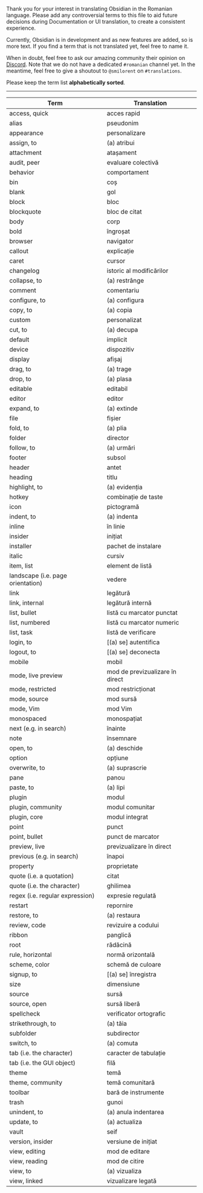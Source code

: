 Thank you for your interest in translating Obsidian in the Romanian language. Please add any controversial terms to this file to aid future decisions during Documentation or UI translation, to create a consistent experience.

Currently, Obsidian is in development and as new features are added, so is more text. If you find a term that is not translated yet, feel free to name it.

When in doubt, feel free to ask our amazing community their opinion on [Discord](https://discord.gg/veuWUTm). Note that we do not have a dedicated `#romanian` channel yet. In the meantime, feel free to give a shoutout to `@smilorent` on `#translations`.

Please keep the term list **alphabetically sorted**.

---

Term | Translation
-- | --
access, quick | acces rapid
alias | pseudonim
appearance | personalizare
assign, to | (a) atribui
attachment | atașament
audit, peer | evaluare colectivă
behavior | comportament
bin | coș
blank | gol
block | bloc
blockquote | bloc de citat
body | corp
bold | îngroșat
browser | navigator
callout | explicație
caret | cursor
changelog | istoric al modificărilor
collapse, to | (a) restrânge
comment | comentariu
configure, to | (a) configura
copy, to | (a) copia
custom | personalizat
cut, to | (a) decupa
default | implicit
device | dispozitiv
display | afișaj
drag, to | (a) trage
drop, to | (a) plasa
editable | editabil
editor | editor
expand, to | (a) extinde
file | fișier
fold, to | (a) plia
folder | director
follow, to | (a) urmări
footer | subsol
header | antet
heading | titlu
highlight, to | (a) evidenția
hotkey | combinație de taste
icon | pictogramă
indent, to | (a) indenta
inline | în linie
insider | inițiat
installer | pachet de instalare
italic | cursiv
item, list | element de listă
landscape (i.e. page orientation) | vedere
link | legătură
link, internal | legătură internă
list, bullet | listă cu marcator punctat
list, numbered | listă cu marcator numeric
list, task | listă de verificare
login, to | [(a) se] autentifica
logout, to | [(a) se] deconecta
mobile | mobil
mode, live preview | mod de previzualizare în direct
mode, restricted | mod restricționat
mode, source | mod sursă
mode, Vim | mod Vim
monospaced | monospațiat
next (e.g. in search) | înainte
note | însemnare
open, to | (a) deschide
option | opțiune
overwrite, to | (a) suprascrie
pane | panou
paste, to | (a) lipi
plugin | modul
plugin, community | modul comunitar
plugin, core | modul integrat
point | punct
point, bullet | punct de marcator
preview, live | previzualizare în direct
previous (e.g. in search) | înapoi
property | proprietate
quote (i.e. a quotation) | citat
quote (i.e. the character) | ghilimea
regex (i.e. regular expression) | expresie regulată
restart | repornire
restore, to | (a) restaura
review, code | revizuire a codului
ribbon | panglică
root | rădăcină
rule, horizontal | normă orizontală
scheme, color | schemă de culoare
signup, to | [(a) se] înregistra
size | dimensiune
source | sursă
source, open | sursă liberă
spellcheck | verificator ortografic
strikethrough, to | (a) tăia
subfolder | subdirector
switch, to | (a) comuta
tab (i.e. the character) | caracter de tabulație
tab (i.e. the GUI object) | filă
theme | temă
theme, community | temă comunitară
toolbar | bară de instrumente
trash | gunoi
unindent, to | (a) anula indentarea
update, to | (a) actualiza
vault | seif
version, insider | versiune de inițiat
view, editing | mod de editare
view, reading | mod de citire
view, to | (a) vizualiza
view, linked | vizualizare legată